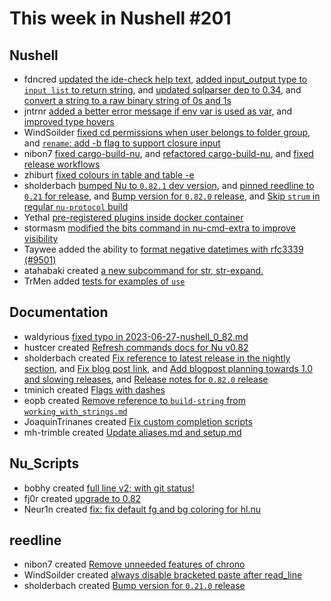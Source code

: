 # This week in Nushell #201

## Nushell

- fdncred [updated the ide-check help text](https://github.com/nushell/nushell/pull/9559), [added input_output type to `input list` to return string](https://github.com/nushell/nushell/pull/9557), and [updated sqlparser dep to 0.34](https://github.com/nushell/nushell/pull/9549), and [convert a string to a raw binary string of 0s and 1s](https://github.com/nushell/nushell/pull/9534)
- jntrnr [added a better error message if env var is used as var](https://github.com/nushell/nushell/pull/9522), and [improved type hovers](https://github.com/nushell/nushell/pull/9515)
- WindSoilder [fixed cd permissions when user belongs to folder group](https://github.com/nushell/nushell/pull/9531), and [`rename`: add -b flag to support closure input](https://github.com/nushell/nushell/pull/8948)
- nibon7 [fixed cargo-build-nu](https://github.com/nushell/nushell/pull/9571), and [refactored cargo-build-nu](https://github.com/nushell/nushell/pull/9554), and [fixed release workflows](https://github.com/nushell/nushell/pull/9542)
- zhiburt [fixed colours in table and table -e](https://github.com/nushell/nushell/pull/9552)
- sholderbach [bumped Nu to `0.82.1` dev version](https://github.com/nushell/nushell/pull/9543), and [pinned reedline to `0.21` for release](https://github.com/nushell/nushell/pull/9532), and [Bump version for `0.82.0` release](https://github.com/nushell/nushell/pull/9530), and [Skip `strum` in regular `nu-protocol` build](https://github.com/nushell/nushell/pull/9445)
- Yethal [pre-registered plugins inside docker container](https://github.com/nushell/nushell/pull/9533)
- stormasm [modified the bits command in nu-cmd-extra to improve visibility](https://github.com/nushell/nushell/pull/9516)
- Taywee added the ability to [format negative datetimes with rfc3339 (#9501)](https://github.com/nushell/nushell/pull/9502)
- atahabaki created [a new subcommand for str, str-expand.](https://github.com/nushell/nushell/pull/9290)
- TrMen added [tests for examples of `use`](https://github.com/nushell/nushell/pull/9032)

## Documentation

- waldyrious [fixed typo in 2023-06-27-nushell_0_82.md](https://github.com/nushell/nushell.github.io/pull/967)
- hustcer created [Refresh commands docs for Nu v0.82](https://github.com/nushell/nushell.github.io/pull/965)
- sholderbach created [Fix reference to latest release in the nightly section](https://github.com/nushell/nushell.github.io/pull/964), and [Fix blog post link](https://github.com/nushell/nushell.github.io/pull/963), and [Add blogpost planning towards 1.0 and slowing releases](https://github.com/nushell/nushell.github.io/pull/957), and [Release notes for `0.82.0` release](https://github.com/nushell/nushell.github.io/pull/945)
- tminich created [Flags with dashes](https://github.com/nushell/nushell.github.io/pull/962)
- eopb created [Remove reference to `build-string` from `working_with_strings.md`](https://github.com/nushell/nushell.github.io/pull/961)
- JoaquinTrinanes created [Fix custom completion scripts](https://github.com/nushell/nushell.github.io/pull/959)
- mh-trimble created [Update aliases.md and setup.md](https://github.com/nushell/nushell.github.io/pull/951)

## Nu_Scripts

- bobhy created [full line v2; with git status!](https://github.com/nushell/nu_scripts/pull/542)
- fj0r created [upgrade to 0.82](https://github.com/nushell/nu_scripts/pull/539)
- Neur1n created [fix: fix default fg and bg coloring for hl.nu](https://github.com/nushell/nu_scripts/pull/537)

## reedline

- nibon7 created [Remove unneeded features of chrono](https://github.com/nushell/reedline/pull/599)
- WindSoilder created [always disable bracketed paste after read_line](https://github.com/nushell/reedline/pull/598)
- sholderbach created [Bump version for `0.21.0` release](https://github.com/nushell/reedline/pull/596)
